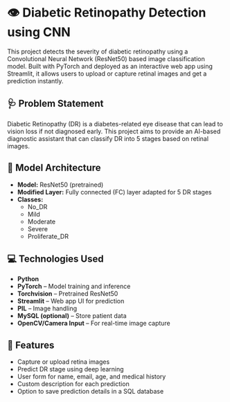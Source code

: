 # 👁️ Diabetic Retinopathy Detection using CNN

This project detects the severity of diabetic retinopathy using a Convolutional Neural Network (ResNet50) based image classification model. Built with PyTorch and deployed as an interactive web app using Streamlit, it allows users to upload or capture retinal images and get a prediction instantly.

## 🩺 Problem Statement

Diabetic Retinopathy (DR) is a diabetes-related eye disease that can lead to vision loss if not diagnosed early. This project aims to provide an AI-based diagnostic assistant that can classify DR into 5 stages based on retinal images.

## 🧠 Model Architecture

- **Model:** ResNet50 (pretrained)
- **Modified Layer:** Fully connected (FC) layer adapted for 5 DR stages
- **Classes:**
  - No_DR
  - Mild
  - Moderate
  - Severe
  - Proliferate_DR

## 💻 Technologies Used

- **Python**
- **PyTorch** – Model training and inference
- **Torchvision** – Pretrained ResNet50
- **Streamlit** – Web app UI for prediction
- **PIL** – Image handling
- **MySQL (optional)** – Store patient data
- **OpenCV/Camera Input** – For real-time image capture

## 🧪 Features

- Capture or upload retina images
- Predict DR stage using deep learning
- User form for name, email, age, and medical history
- Custom description for each prediction
- Option to save prediction details in a SQL database


